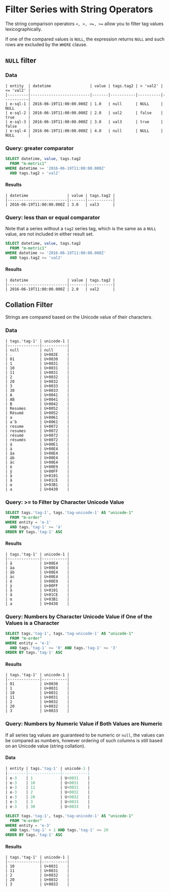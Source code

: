 ﻿# Filter Series with String Operators

The string comparison operators `<, >, <=, >=` allow you to filter tag values lexicographically.

If one of the compared values is `NULL`, the expression returns `NULL` and such rows are excluded by the `WHERE` clause.

## `NULL` filter

### Data

```ls
| entity  | datetime                 | value | tags.tag2 | > 'val2' | <= 'val2' |
|---------|--------------------------|-------|-----------|----------|-----------|
| e-sql-1 | 2016-06-19T11:00:00.000Z | 1.0   | null      | NULL     | NULL      |
| e-sql-2 | 2016-06-19T11:00:00.000Z | 2.0   | val2      | false    | true      |
| e-sql-3 | 2016-06-19T11:00:00.000Z | 3.0   | val3      | true     | false     |
| e-sql-4 | 2016-06-19T11:00:00.000Z | 4.0   | null      | NULL     | NULL      |
```

### Query: greater comparator

```sql
SELECT datetime, value, tags.tag2
  FROM "m-metric1"
WHERE datetime >= '2016-06-19T11:00:00.000Z'
  AND tags.tag2 > 'val2'
```

#### Results

```ls
| datetime                 | value | tags.tag2 |
|--------------------------|-------|-----------|
| 2016-06-19T11:00:00.000Z | 3.0   | val3      |
```

### Query: less than or equal comparator

Note that a series without a `tag2` series tag, which is the same as a `NULL` value, are not included in either result set.

```sql
SELECT datetime, value, tags.tag2
  FROM "m-metric1"
WHERE datetime >= '2016-06-19T11:00:00.000Z'
  AND tags.tag2 <= 'val2'
```

#### Results

```ls
| datetime                 | value | tags.tag2 |
|--------------------------|-------|-----------|
| 2016-06-19T11:00:00.000Z | 2.0   | val2      |
```

## Collation Filter

Strings are compared based on the Unicode value of their characters.

### Data

```ls
| tags.'tag-1' | unicode-1 |
|--------------|-----------|
| null         | null      |
| .            | U+002E    |
| 01           | U+0030    |
| 1            | U+0031    |
| 10           | U+0031    |
| 11           | U+0031    |
| 2            | U+0032    |
| 20           | U+0032    |
| 3            | U+0033    |
| 30           | U+0033    |
| A            | U+0041    |
| AB           | U+0041    |
| B            | U+0042    |
| Resumes      | U+0052    |
| Résumé       | U+0052    |
| a            | U+0061    |
| a¨b          | U+0061    |
| resume       | U+0072    |
| resumes      | U+0072    |
| résumé       | U+0072    |
| résumés      | U+0072    |
| á            | U+00E1    |
| ä            | U+00E4    |
| äa           | U+00E4    |
| äb           | U+00E4    |
| äc           | U+00E4    |
| é            | U+00E9    |
| ÿ            | U+00FF    |
| ā            | U+0101    |
| ǎ            | U+01CE    |
| α            | U+03B1    |
| а            | U+0430    |
```

### Query: >= to Filter by Character Unicode Value

```sql
SELECT tags.'tag-1', tags.'tag-unicode-1' AS "unicode-1"
  FROM "m-order"
WHERE entity = 'e-1'
  AND tags.'tag-1' >= 'ä'
ORDER BY tags.'tag-1' ASC
```

#### Results

```ls
| tags.'tag-1' | unicode-1 |
|--------------|-----------|
| ä            | U+00E4    |
| äa           | U+00E4    |
| äb           | U+00E4    |
| äc           | U+00E4    |
| é            | U+00E9    |
| ÿ            | U+00FF    |
| ā            | U+0101    |
| ǎ            | U+01CE    |
| α            | U+03B1    |
| а            | U+0430    |
```

### Query: Numbers by Character Unicode Value if One of the Values is a Character

```sql
SELECT tags.'tag-1', tags.'tag-unicode-1' AS "unicode-1"
  FROM "m-order"
WHERE entity = 'e-1'
  AND tags.'tag-1' >= '0' AND tags.'tag-1' <= '3'
ORDER BY tags.'tag-1' ASC
```

#### Results

```ls
| tags.'tag-1' | unicode-1 |
|--------------|-----------|
| 01           | U+0030    |
| 1            | U+0031    |
| 10           | U+0031    |
| 11           | U+0031    |
| 2            | U+0032    |
| 20           | U+0032    |
| 3            | U+0033    |
```

### Query: Numbers by Numeric Value if Both Values are Numeric

If all series tag values are guaranteed to be numeric or `null`, the values can be compared as numbers, however ordering of such columns is still based on an Unicode value (string collation).

#### Data

```sql
| entity | tags.'tag-1' | unicode-1 |
|--------|--------------|-----------|
| e-3    | 1            | U+0031    |
| e-3    | 10           | U+0031    |
| e-3    | 11           | U+0031    |
| e-3    | 2            | U+0032    |
| e-3    | 20           | U+0032    |
| e-3    | 3            | U+0033    |
| e-3    | 30           | U+0033    |

```

```sql
SELECT tags.'tag-1', tags.'tag-unicode-1' AS "unicode-1"
  FROM "m-order"
WHERE entity = 'e-3'
  AND tags.'tag-1' > 1 AND tags.'tag-1' <= 20
ORDER BY tags.'tag-1' ASC
```

#### Results

```ls
| tags.'tag-1' | unicode-1 |
|--------------|-----------|
| 10           | U+0031    |
| 11           | U+0031    |
| 2            | U+0032    |
| 20           | U+0032    |
| 3            | U+0033    |
```
